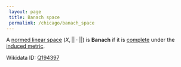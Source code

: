 ```yaml
---
 layout: page
 title: Banach space
 permalink: /chicago/banach_space
---
```

A [normed linear space](https://mathgloss.github.io/MathGloss/normed_linear_space) $(X, ||\cdot||)$ is **Banach** if it is [complete](https://mathgloss.github.io/MathGloss/complete_metric_space) under the [induced metric](https://mathgloss.github.io/MathGloss/norm_induces_metric).

Wikidata ID: [Q194397](https://www.wikidata.org/wiki/Q194397)